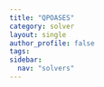 ```yaml
---
title: "QPOASES"
category: solver
layout: single
author_profile: false
tags: 
sidebar:
  nav: "solvers"
---
```

